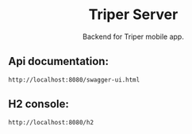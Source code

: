 
<div align=center>
  <h1>Triper Server</h1>
  <p>Backend for Triper mobile app.</p>
</div>

## Api documentation:

    http://localhost:8080/swagger-ui.html

## H2 console:

    http://localhost:8080/h2